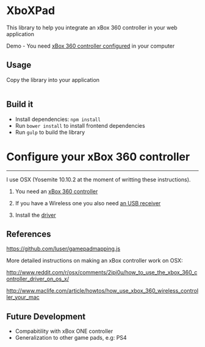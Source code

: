 XboXPad
==================================================

This library to help you integrate an xBox 360 
controller in your web application

Demo - You need [xBox 360 controller configured](#configure) in your computer

Usage
--------------------------------------

Copy the library into your application

```js

```

Build it
--------------------------------------

- Install dependencies: `npm install`
- Run `bower install` to install frontend dependencies
- Run `gulp` to build the library

# <a id="configure"></a>Configure your xBox 360 controller
--------------------------------------

I use OSX (Yosemite 10.10.2 at the moment of writting these instructions).

1. You need an [xBox 360 controller](http://www.amazon.com/Xbox-360-Wireless-Controller-Glossy-Black/dp/B003ZSP0WW)

2. If you have a Wireless one you also need [an USB receiver](http://www.amazon.com/dp/B000HZFCT2/ref=pe_175190_21431760_M3T1_ST1_dp_1)

3. Install the [driver](https://github.com/d235j/360Controller/releases)

References
--------------------------------------

https://github.com/luser/gamepadmapping.js

More detailed instructions on making an xBox controller work on OSX:

http://www.reddit.com/r/osx/comments/2ipi0u/how_to_use_the_xbox_360_controller_driver_on_os_x/

http://www.maclife.com/article/howtos/how_use_xbox_360_wireless_controller_your_mac

Future Development
--------------------------------------

- Compabitility with xBox ONE controller
- Generalization to other game pads, e.g: PS4
